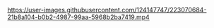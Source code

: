 https://user-images.githubusercontent.com/124147747/223070684-21b8a104-b0b2-4987-99aa-5968b2ba7419.mp4
